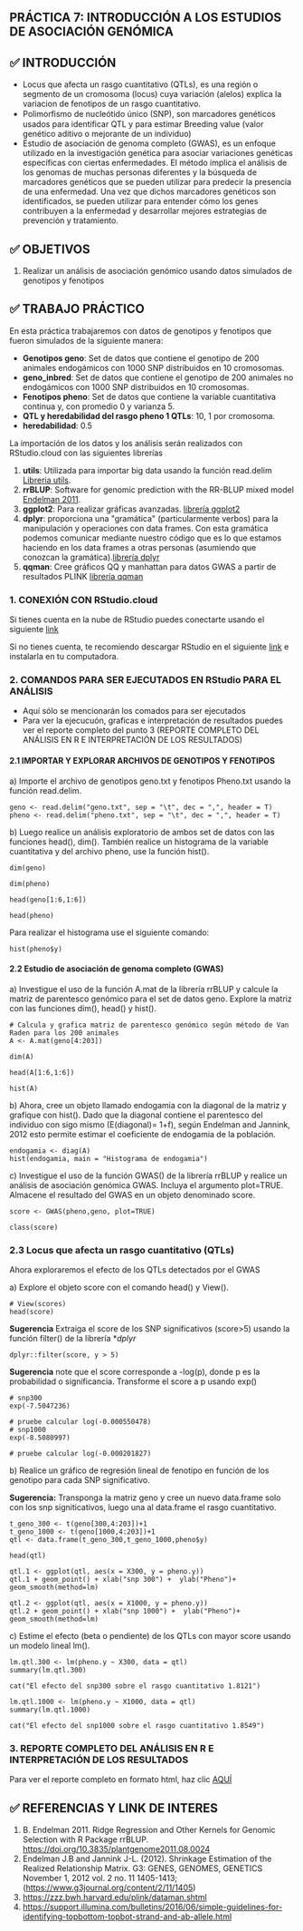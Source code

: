 ## PRÁCTICA 7: INTRODUCCIÓN A LOS ESTUDIOS DE ASOCIACIÓN GENÓMICA

## :white_check_mark: INTRODUCCIÓN
* Locus que afecta un rasgo cuantitativo (QTLs), es una región o segmento de un cromosoma (locus) cuya variación (alelos) explica la variacion de fenotipos de un rasgo cuantitativo. 
* Polimorﬁsmo de nucleótido único (SNP), son marcadores genéticos usados para identificar QTL y para estimar Breeding value (valor genético aditivo o mejorante de un individuo)
* Estudio de asociación de genoma completo (GWAS), es un enfoque utilizado en la investigación genética para asociar variaciones genéticas específicas con ciertas enfermedades. El método implica el análisis de los genomas de muchas personas diferentes y la búsqueda de marcadores genéticos que se pueden utilizar para predecir la presencia de una enfermedad. Una vez que dichos marcadores genéticos son identificados, se pueden utilizar para entender cómo los genes contribuyen a la enfermedad y desarrollar mejores estrategias de prevención y tratamiento.

## :white_check_mark: OBJETIVOS 
1. Realizar un análisis de asociación genómico usando datos simulados de genotipos y fenotipos

## :white_check_mark: TRABAJO PRÁCTICO
En esta práctica trabajaremos con datos de genotipos y fenotipos que fueron simulados de la siguiente manera:
- **Genotipos geno**: Set de datos que contiene el genotipo de 200 animales endogámicos con 1000 SNP distribuidos en 10 cromosomas.
- **geno_inbred**: Set de datos que contiene el genotipo de 200 animales no endogámicos con 1000 SNP distribuidos en 10 cromosomas.
- **Fenotipos pheno**: Set de datos que contiene la variable cuantitativa continua y, con promedio 0 y varianza 5.
- **QTL y heredabilidad del rasgo pheno 1 QTLs**: 10, 1 por cromosoma.
- **heredabilidad**: 0.5 <br />

La importación de los datos y los análisis serán realizados con RStudio.cloud con las siguientes librerías<br />
1. **utils**: Utilizada para importar big data usando la función read.delim [Libreria utils](https://cran.r-project.org/web/packages/R.utils/R.utils.pdf).
2. **rrBLUP**: Software for genomic prediction with the RR-BLUP mixed model [Endelman 2011](https://doi.org/10.3835/plantgenome2011.08.0024).
3. **ggplot2**: Para realizar gráficas avanzadas. [librería ggplot2](https://cran.r-project.org/web/packages/ggplot2/ggplot2.pdf)
4. **dplyr**: proporciona una "gramática" (particularmente verbos) para la manipulación y operaciones con data frames. Con esta gramática podemos comunicar mediante nuestro código que es lo que estamos haciendo en los data frames a otras personas (asumiendo que conozcan la gramática).[librería dplyr](https://cran.r-project.org/web/packages/dplyr/dplyr.pdf)
5. **qqman**: Cree gráficos QQ y manhattan para datos GWAS a partir de resultados PLINK [librería qqman](https://cran.r-project.org/web/packages/qqman/qqman.pdf)

### 1. CONEXIÓN CON RStudio.cloud
Si tienes cuenta en la nube de RStudio puedes conectarte usando el siguiente [link](https://www.rstudio.com/products/cloud/)<div/>
Si no tienes cuenta, te recomiendo descargar RStudio en el siguiente [link](https://www.rstudio.com/products/rstudio/) e instalarla en tu computadora. <div/>

### 2. COMANDOS PARA SER EJECUTADOS EN RStudio PARA EL ANÁLISIS
* Aquí sólo se mencionarán los comados para ser ejecutados
* Para ver la ejecucuón, graficas e interpretación de resultados puedes ver el reporte completo del punto 3 (REPORTE COMPLETO DEL ANÁLISIS EN R E INTERPRETACIÓN DE LOS RESULTADOS)

#### 2.1 IMPORTAR Y EXPLORAR ARCHIVOS DE GENOTIPOS Y FENOTIPOS
a) Importe el archivo de genotipos geno.txt y fenotipos Pheno.txt usando la función read.delim.
```
geno <- read.delim("geno.txt", sep = "\t", dec = ",", header = T)
pheno <- read.delim("pheno.txt", sep = "\t", dec = ",", header = T)
```
b) Luego realice un análisis exploratorio de ambos set de datos con las funciones head(), dim(). También realice un histograma de la variable cuantitativa y del archivo pheno, use la función hist().
```
dim(geno)
```
```
dim(pheno)
```
```
head(geno[1:6,1:6])
```
```
head(pheno)
```
Para realizar el histograma use el siguiente comando:
```
hist(pheno$y)
```
#### 2.2 Estudio de asociación de genoma completo (GWAS)
a) Investigue el uso de la función A.mat de la librería rrBLUP y calcule la matriz de parentesco genómico para el set de datos geno. Explore la matriz con las funciones dim(), head() y hist().
```
# Calcula y grafica matriz de parentesco genómico según método de Van Raden para los 200 animales
A <- A.mat(geno[4:203]) 
```
```
dim(A)
```
```
head(A[1:6,1:6])
```
```
hist(A)
```
b) Ahora, cree un objeto llamado endogamia con la diagonal de la matriz y grafique con hist(). Dado que la diagonal contiene el parentesco del individuo con sigo mismo (E(diagonal)= 1+f), según Endelman and Jannink, 2012 esto permite estimar el coeficiente de endogamia de la población.
```
endogamia <- diag(A)
hist(endogamia, main = "Histograma de endogamia")
```
c) Investigue el uso de la función GWAS() de la librería rrBLUP y realice un análisis de asociación genómica GWAS. Incluya el argumento plot=TRUE. Almacene el resultado del GWAS en un objeto denominado score. 
```
score <- GWAS(pheno,geno, plot=TRUE)
```
```
class(score)
```
### 2.3 Locus que afecta un rasgo cuantitativo (QTLs)

Ahora exploraremos el efecto de los QTLs detectados por el GWAS

a) Explore el objeto score con el comando head() y View().
```
# View(scores)
head(score)
```
**Sugerencia** Extraiga el score de los SNP significativos (score>5) usando la función filter() de la librería **dplyr*
```
dplyr::filter(score, y > 5)
```
**Sugerencia** note que el score corresponde a -log(p), donde p es la probabilidad o significancia. Transforme el score a p usando exp()
```
# snp300
exp(-7.5047236) 
```
```
# pruebe calcular log(-0.000550478)
# snp1000
exp(-8.5080997)
```
```
# pruebe calcular log(-0.000201827)
```
b) Realice un gráfico de regresión lineal de fenotipo en función de los genotipo para cada SNP significativo.

**Sugerencia:** Transponga la matriz geno y cree un nuevo data.frame solo con los snp signiticativos, luego una al data.frame el rasgo cuantitativo.
```
t_geno_300 <- t(geno[300,4:203])+1
t_geno_1000 <- t(geno[1000,4:203])+1
qtl <- data.frame(t_geno_300,t_geno_1000,pheno$y)

head(qtl)
```
```
qtl.1 <- ggplot(qtl, aes(x = X300, y = pheno.y))
qtl.1 + geom_point() + xlab("snp 300") +  ylab("Pheno")+ geom_smooth(method=lm)
```
```
qtl.2 <- ggplot(qtl, aes(x = X1000, y = pheno.y))
qtl.2 + geom_point() + xlab("snp 1000") +  ylab("Pheno")+ geom_smooth(method=lm)
```
c) Estime el efecto (beta o pendiente) de los QTLs con mayor score usando un modelo lineal lm().
```
lm.qtl.300 <- lm(pheno.y ~ X300, data = qtl)
summary(lm.qtl.300)
```
```
cat("El efecto del snp300 sobre el rasgo cuantitativo 1.8121")
```
```
lm.qtl.1000 <- lm(pheno.y ~ X1000, data = qtl)
summary(lm.qtl.1000)
```
```
cat("El efecto del snp1000 sobre el rasgo cuantitativo 1.8549")
```
### 3. REPORTE COMPLETO DEL ANÁLISIS EN R E INTERPRETACIÓN DE LOS RESULTADOS 
Para ver el reporte completo en formato html, haz clic [AQUÍ](https://github.com/GenomicsEducation/Jacqueline-Vasquez/blob/065abc2ee998c6ab8050d733d1ef59b364ab7c48/PR%C3%81CTICA%207/REPORTE%20COMPLETO%20PR%C3%81CTICA%207.pdf)

## :white_check_mark: REFERENCIAS Y LINK DE INTERES 
1. B. Endelman 2011. Ridge Regression and Other Kernels for Genomic Selection with R Package rrBLUP. https://doi.org/10.3835/plantgenome2011.08.0024
2. Endelman J.B and Jannink J-L. (2012). Shrinkage Estimation of the Realized Relationship Matrix. G3: GENES, GENOMES, GENETICS November 1, 2012 vol. 2 no. 11 1405-1413;(https://www.g3journal.org/content/2/11/1405)
3. https://zzz.bwh.harvard.edu/plink/dataman.shtml
4. https://support.illumina.com/bulletins/2016/06/simple-guidelines-for-identifying-topbottom-topbot-strand-and-ab-allele.html
